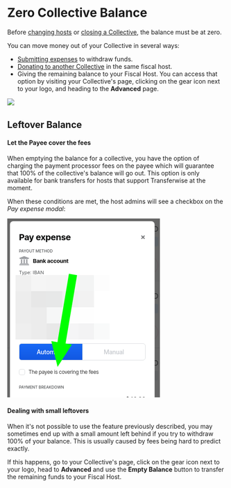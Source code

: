 # Zero Collective Balance

Before [changing hosts](../add-fiscal-host.md#changing-fiscal-host) or [closing a Collective](closing-a-collective.md), the balance must be at zero.

You can move money out of your Collective in several ways:

* [Submitting expenses](../../expenses-and-getting-paid/submitting-expenses.md) to withdraw funds.
* [Donating to another Collective](../../financial-contributors/collective-to-collective.md) in the same fiscal host.
* Giving the remaining balance to your Fiscal Host. You can access that option by visiting your Collective's page, clicking on the gear icon next to your logo, and heading to the **Advanced** page.

![](../../.gitbook/assets/collectives\_empty-balance.png)

## Leftover Balance

#### Let the Payee cover the fees

When emptying the balance for a collective, you have the option of charging the payment processor fees on the payee which will guarantee that 100% of the collective's balance will go out. This option is only available for bank transfers for hosts that support Transferwise at the moment.

When these conditions are met, the host admins will see a checkbox on the _Pay expense modal_:

![](<../../.gitbook/assets/image (16).png>)

#### Dealing with small leftovers

When it's not possible to use the feature previously described, you may sometimes end up with a small amount left behind if you try to withdraw 100% of your balance. This is usually caused by fees being hard to predict exactly.

If this happens, go to your Collective's page, click on the gear icon next to your logo, head to **Advanced** and use the **Empty Balance** button to transfer the remaining funds to your Fiscal Host.
